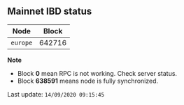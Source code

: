 ## **Mainnet** IBD status


Node | Block
--- | ---
`europe` | 642716


**Note**
* Block **0** mean RPC is not working. Check server status.
* Block **638591** means node is fully synchronized.


Last update: `14/09/2020 09:15:45`
